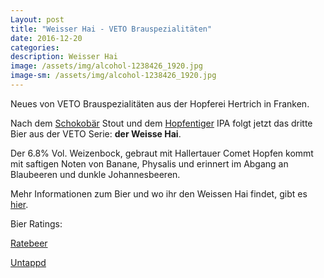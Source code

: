 ```yaml
---
Layout: post
title: "Weisser Hai - VETO Brauspezialitäten"
date: 2016-12-20
categories:
description: Weisser Hai
image: /assets/img/alcohol-1238426_1920.jpg
image-sm: /assets/img/alcohol-1238426_1920.jpg
---
```

Neues von VETO Brauspezialitäten aus der Hopferei Hertrich in Franken. 

Nach dem [Schokobär](http://www.hopferei.de/schokobaer/) Stout und dem [Hopfentiger](http://www.hopferei.de/hopfentiger%E2%80%A8/) IPA folgt jetzt das dritte Bier aus der VETO Serie: **der Weisse Hai**.

Der 6.8% Vol. Weizenbock, gebraut mit Hallertauer Comet Hopfen kommt mit saftigen Noten von Banane, Physalis und erinnert im Abgang an Blaubeeren und dunkle Johannesbeeren.

Mehr Informationen zum Bier und wo ihr den Weissen Hai findet, gibt es [hier](http://www.hopferei.de/weisserhai/).

Bier Ratings:

[Ratebeer](https://www.ratebeer.com/beer/hopferei-hertrich-veto-weisser-hai/471761/)

[Untappd](https://untappd.com/b/hopferei-hertrich-veto-weisser-hai/1842088)
